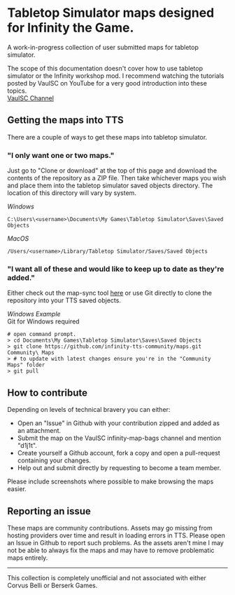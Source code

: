 # Tabletop Simulator maps designed for Infinity the Game.

A work-in-progress collection of user submitted maps for tabletop simulator.

The scope of this documentation doesn't cover how to use tabletop simulator
or the Infinity workshop mod. I recommend watching the tutorials posted by
VaulSC on YouTube for a very good introduction into these topics.  
[VaulSC Channel](https://www.youtube.com/user/VaulSC/featured)

## Getting the maps into TTS
There are a couple of ways to get these maps into tabletop simulator.

### "I only want one or two maps."
Just go to "Clone or download" at the top of this page and download the
contents of the repository as a ZIP file. Then take whichever maps you
wish and place them into the tabletop simulator saved objects directory.
The location of this directory will vary by system.

*Windows*
```
C:\Users\<username>\Documents\My Games\Tabletop Simulator\Saves\Saved Objects
```

*MacOS*
```
/Users/<username>/Library/Tabletop Simulator/Saves/Saved Objects
```

### "I want all of these and would like to keep up to date as they're added."
Either check out the map-sync tool [here](https://github.com/infinity-tts-community/map-sync)
or use Git directly to clone the repository into your TTS saved objects.

*Windows Example*  
Git for Windows required
```
# open command prompt.
> cd Documents\My Games\Tabletop Simulator\Saves\Saved Objects
> git clone https://github.com/infinity-tts-community/maps.git Community\ Maps
> # to update with latest changes ensure you're in the "Community Maps" folder
> git pull
```

## How to contribute
Depending on levels of technical bravery you can either:
- Open an "Issue" in Github with your contribution zipped and added as an attachment.
- Submit the map on the VaulSC infinity-map-bags channel and mention "d1j1t".
- Create yourself a Github account, fork a copy and open a pull-request containing your changes.
- Help out and submit directly by requesting to become a team member.

Please include screenshots where possible to make browsing the maps easier.

## Reporting an issue
These maps are community contributions. Assets may go missing from hosting providers over time
and result in loading errors in TTS. Please open an Issue in Github to report such problems.
As the assets aren't mine I may not be able to always fix the maps and may have to remove problematic
maps entirely.

---

This collection is completely unofficial and not associated with either Corvus Belli or
Berserk Games.
